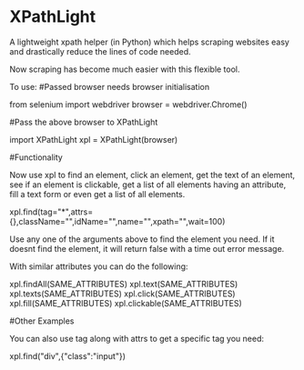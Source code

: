 # XPathLight
A lightweight xpath helper (in Python) which helps scraping websites easy and drastically reduce the lines of code needed.

Now scraping has become much easier with this flexible tool.

To use:
#Passed browser needs browser initialisation

from selenium import webdriver
browser = webdriver.Chrome()

#Pass the above browser to XPathLight

import XPathLight
xpl = XPathLight(browser)

#Functionality

Now use xpl to find an element, click an element, get the text of an element, see if an element is clickable, get a list of all elements having an attribute, fill a text form or even get a list of all elements.


xpl.find(tag="\*",attrs={},className="",idName="",name="",xpath="",wait=100)

Use any one of the arguments above to find the element you need. If it doesnt find the element, it will return false with a time out error message.

With similar attributes you can do the following:

xpl.findAll(SAME_ATTRIBUTES)
xpl.text(SAME_ATTRIBUTES)
xpl.texts(SAME_ATTRIBUTES)
xpl.click(SAME_ATTRIBUTES)
xpl.fill(SAME_ATTRIBUTES)
xpl.clickable(SAME_ATTRIBUTES)

#Other Examples

You can also use tag along with attrs to get a specific tag you need:

xpl.find("div",{"class":"input"})
